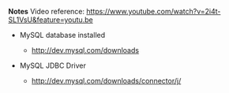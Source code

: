 **Notes**
Video reference: https://www.youtube.com/watch?v=2i4t-SL1VsU&feature=youtu.be

- MySQL database installed
    - http://dev.mysql.com/downloads

- MySQL JDBC Driver
    - http://dev.mysql.com/downloads/connector/j/